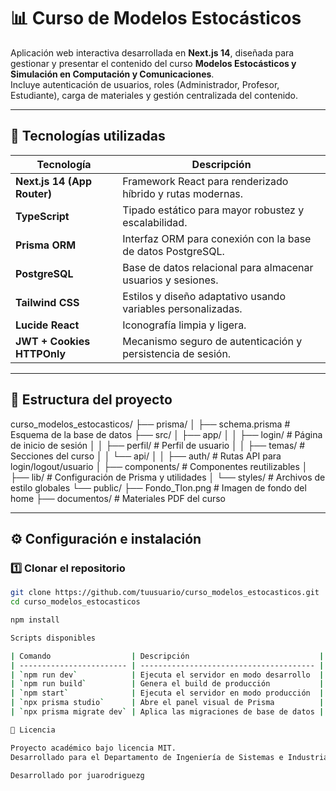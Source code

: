 # 📊 Curso de Modelos Estocásticos

Aplicación web interactiva desarrollada en **Next.js 14**, diseñada para gestionar y presentar el contenido del curso **Modelos Estocásticos y Simulación en Computación y Comunicaciones**.  
Incluye autenticación de usuarios, roles (Administrador, Profesor, Estudiante), carga de materiales y gestión centralizada del contenido.

---

## 🚀 Tecnologías utilizadas

| Tecnología | Descripción |
|-------------|--------------|
| **Next.js 14 (App Router)** | Framework React para renderizado híbrido y rutas modernas. |
| **TypeScript** | Tipado estático para mayor robustez y escalabilidad. |
| **Prisma ORM** | Interfaz ORM para conexión con la base de datos PostgreSQL. |
| **PostgreSQL** | Base de datos relacional para almacenar usuarios y sesiones. |
| **Tailwind CSS** | Estilos y diseño adaptativo usando variables personalizadas. |
| **Lucide React** | Iconografía limpia y ligera. |
| **JWT + Cookies HTTPOnly** | Mecanismo seguro de autenticación y persistencia de sesión. |

---

## 🧱 Estructura del proyecto

curso_modelos_estocasticos/
├── prisma/
│ ├── schema.prisma # Esquema de la base de datos
├── src/
│ ├── app/
│ │ ├── login/ # Página de inicio de sesión
│ │ ├── perfil/ # Perfil de usuario
│ │ ├── temas/ # Secciones del curso
│ │ └── api/
│ │ ├── auth/ # Rutas API para login/logout/usuario
│ ├── components/ # Componentes reutilizables
│ ├── lib/ # Configuración de Prisma y utilidades
│ └── styles/ # Archivos de estilo globales
└── public/
├── Fondo_Tlon.png # Imagen de fondo del home
├── documentos/ # Materiales PDF del curso


---

## ⚙️ Configuración e instalación

### 1️⃣ Clonar el repositorio
```bash
git clone https://github.com/tuusuario/curso_modelos_estocasticos.git
cd curso_modelos_estocasticos

npm install

Scripts disponibles

| Comando                  | Descripción                             |
| ------------------------ | --------------------------------------- |
| `npm run dev`            | Ejecuta el servidor en modo desarrollo  |
| `npm run build`          | Genera el build de producción           |
| `npm start`              | Ejecuta el servidor en modo producción  |
| `npx prisma studio`      | Abre el panel visual de Prisma          |
| `npx prisma migrate dev` | Aplica las migraciones de base de datos |

🧾 Licencia

Proyecto académico bajo licencia MIT.
Desarrollado para el Departamento de Ingeniería de Sistemas e Industrial — Universidad Nacional de Colombia.

Desarrollado por juarodriguezg

